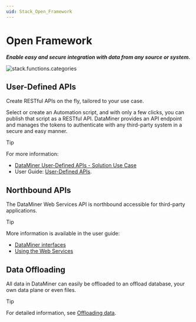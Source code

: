 ```yaml
---
uid: Stack_Open_Framework
---
```


# Open Framework

***Enable easy and secure integration with data from any source or system.***

![stack.functions.categories](~/dataminer-overview/images/stack_open_framework.png)

## User-Defined APIs

Create RESTful APIs on the fly, tailored to your use case.

Select or create an Automation script, and with only a few clicks, you can publish that script as a RESTful API. DataMiner provides an API endpoint and manages the tokens to authenticate with any third-party system in a secure and easy manner.

> [!TIP]
> For more information:
>
> - [DataMiner User-Defined APIs - Solution Use Case](https://community.dataminer.services/use-case/dataminer-user-definable-apis-webhooks/)
> - User Guide: [User-Defined APIs](xref:UD_APIs).

## Northbound APIs

The DataMiner Web Services API is northbound accessible for third-party applications.

> [!TIP]
> More information is available in the user guide:
>
> - [DataMiner interfaces](xref:DataMiner_interfaces)
> - [Using the Web Services](xref:Using_the_Web_Services_v1)

## Data Offloading

All data in DataMiner can easily be offloaded to an offload database, your own data plane or even files.

> [!TIP]
> For detailed information, see [Offloading data](xref:Offload_database).
